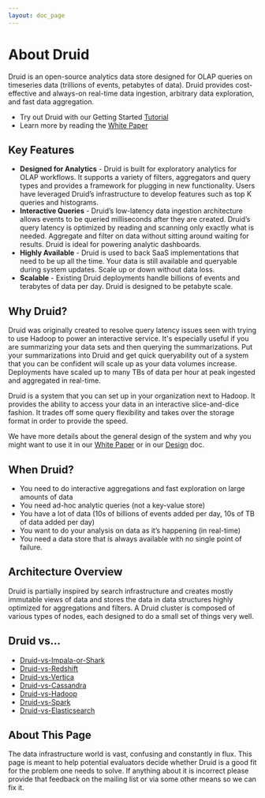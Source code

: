 ```yaml
---
layout: doc_page
---
```


# About Druid

Druid is an open-source analytics data store designed for OLAP queries on timeseries data (trillions of events, petabytes of data). Druid provides cost-effective and always-on real-time data ingestion, arbitrary data exploration, and fast data aggregation.

-   Try out Druid with our Getting Started [Tutorial](./Tutorial%3A-A-First-Look-at-Druid.html)
-   Learn more by reading the [White Paper](http://static.druid.io/docs/druid.pdf)

Key Features
------------

-   **Designed for Analytics** - Druid is built for exploratory analytics for OLAP workflows. It supports a variety of filters, aggregators and query types and provides a framework for plugging in new functionality. Users have leveraged Druid’s infrastructure to develop features such as top K queries and histograms.
-   **Interactive Queries** - Druid’s low-latency data ingestion architecture allows events to be queried milliseconds after they are created. Druid’s query latency is optimized by reading and scanning only exactly what is needed. Aggregate and filter on data without sitting around waiting for results. Druid is ideal for powering analytic dashboards.
-   **Highly Available** - Druid is used to back SaaS implementations that need to be up all the time. Your data is still available and queryable during system updates. Scale up or down without data loss.
-   **Scalable** - Existing Druid deployments handle billions of events and terabytes of data per day. Druid is designed to be petabyte scale.


Why Druid?
----------

Druid was originally created to resolve query latency issues seen with trying to use Hadoop to power an interactive service. It's especially useful if you are summarizing your data sets and then querying the summarizations. Put your summarizations into Druid and get quick queryability out of a system that you can be confident will scale up as your data volumes increase. Deployments have scaled up to many TBs of data per hour at peak ingested and aggregated in real-time.

Druid is a system that you can set up in your organization next to Hadoop. It provides the ability to access your data in an interactive slice-and-dice fashion. It trades off some query flexibility and takes over the storage format in order to provide the speed.

We have more details about the general design of the system and why you might want to use it in our [White Paper](http://static.druid.io/docs/druid.pdf) or in our [Design](Design.html) doc.


When Druid?
----------

* You need to do interactive aggregations and fast exploration on large amounts of data
* You need ad-hoc analytic queries (not a key-value store)
* You have a lot of data (10s of billions of events added per day, 10s of TB of data added per day)
* You want to do your analysis on data as it’s happening (in real-time)
* You need a data store that is always available with no single point of failure.

Architecture Overview
---------------------

Druid is partially inspired by search infrastructure and creates mostly immutable views of data and stores the data in data structures highly optimized for aggregations and filters. A Druid cluster is composed of various types of nodes, each designed to do a small set of things very well.

Druid vs…
----------

* [Druid-vs-Impala-or-Shark](Druid-vs-Impala-or-Shark.html)
* [Druid-vs-Redshift](Druid-vs-Redshift.html)
* [Druid-vs-Vertica](Druid-vs-Vertica.html)
* [Druid-vs-Cassandra](Druid-vs-Cassandra.html)
* [Druid-vs-Hadoop](Druid-vs-Hadoop.html)
* [Druid-vs-Spark](Druid-vs-Spark.html)
* [Druid-vs-Elasticsearch](Druid-vs-Elasticsearch.html)

About This Page
----------
The data infrastructure world is vast, confusing and constantly in flux. This page is meant to help potential evaluators decide whether Druid is a good fit for the problem one needs to solve. If anything about it is incorrect please provide that feedback on the mailing list or via some other means so we can fix it.



